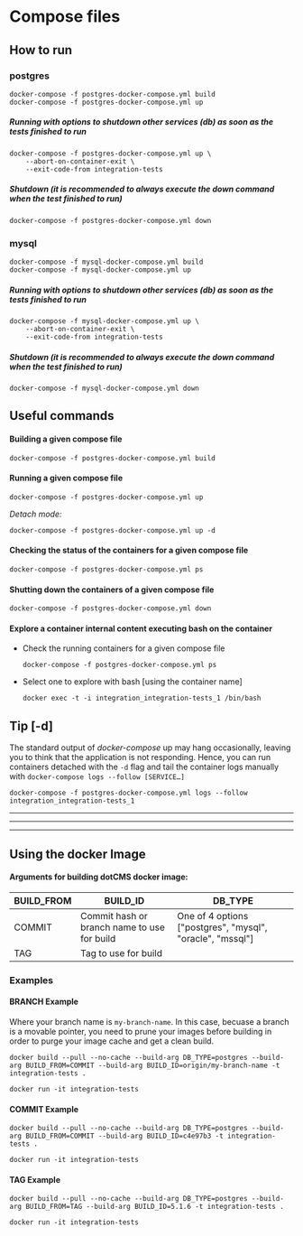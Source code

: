 # Compose files

## How to run

### postgres
```
docker-compose -f postgres-docker-compose.yml build
docker-compose -f postgres-docker-compose.yml up
```

##### Running with options to shutdown other services (db) as soon as the tests finished to run
```
docker-compose -f postgres-docker-compose.yml up \
    --abort-on-container-exit \
    --exit-code-from integration-tests
```

##### Shutdown (it is recommended to always execute the down command when the test finished to run)
```
docker-compose -f postgres-docker-compose.yml down
```

### mysql
```
docker-compose -f mysql-docker-compose.yml build
docker-compose -f mysql-docker-compose.yml up
```

##### Running with options to shutdown other services (db) as soon as the tests finished to run
```
docker-compose -f mysql-docker-compose.yml up \
    --abort-on-container-exit \
    --exit-code-from integration-tests
```

##### Shutdown (it is recommended to always execute the down command when the test finished to run)
```
docker-compose -f mysql-docker-compose.yml down
```

## Useful commands
#### Building a given compose file

`docker-compose -f postgres-docker-compose.yml build`

#### Running a given compose file

`docker-compose -f postgres-docker-compose.yml up`

*Detach mode:*

`docker-compose -f postgres-docker-compose.yml up -d` 

#### Checking the status of the containers for a given compose file

`docker-compose -f postgres-docker-compose.yml ps`

#### Shutting down the containers of a given compose file

`docker-compose -f postgres-docker-compose.yml down`

#### Explore a container internal content executing bash on the container

* Check the running containers for a given compose file

    `docker-compose -f postgres-docker-compose.yml ps`

* Select one to explore with bash [using the container name] 

    `docker exec -t -i integration_integration-tests_1 /bin/bash`

## Tip [-d]
The standard output of _docker-compose_ up may hang occasionally, leaving you to think that the 
application is not responding. Hence, you can run containers detached with the `-d` flag and tail 
the container logs manually with `docker-compose logs --follow [SERVICE…]`

`docker-compose -f postgres-docker-compose.yml logs --follow integration_integration-tests_1`

---
---
---

## Using the docker Image

#### Arguments for building dotCMS docker image: 

|  BUILD_FROM  | BUILD_ID                     | DB_TYPE |
| ------------ | ---------------              | --------------- |
| COMMIT       | Commit hash or branch name to use for build | One of 4 options ["postgres", "mysql", "oracle", "mssql"] |
| TAG          | Tag to use for build         | |


### Examples 

#### BRANCH Example 
Where your branch name is `my-branch-name`.  In this case, becuase a branch is a movable pointer, you need to prune your
images before building in order to purge your image cache and get a clean build.
```
docker build --pull --no-cache --build-arg DB_TYPE=postgres --build-arg BUILD_FROM=COMMIT --build-arg BUILD_ID=origin/my-branch-name -t integration-tests .

docker run -it integration-tests
```

#### COMMIT Example 
```
docker build --pull --no-cache --build-arg DB_TYPE=postgres --build-arg BUILD_FROM=COMMIT --build-arg BUILD_ID=c4e97b3 -t integration-tests .

docker run -it integration-tests
```

#### TAG Example 
```
docker build --pull --no-cache --build-arg DB_TYPE=postgres --build-arg BUILD_FROM=TAG --build-arg BUILD_ID=5.1.6 -t integration-tests .

docker run -it integration-tests
```